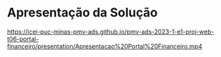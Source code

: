 # Apresentação da Solução

https://icei-puc-minas-pmv-ads.github.io/pmv-ads-2023-1-e1-proj-web-t06-portal-financeiro/presentation/Apresentacao%20Portal%20Financeiro.mp4
